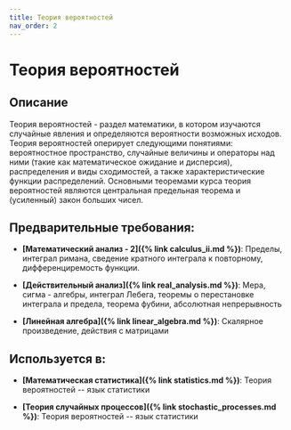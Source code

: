 ```yaml
---
title: Теория вероятностей
nav_order: 2
---
```


# Теория вероятностей


## Описание 
Теория вероятностей - раздел математики, в котором изучаются случайные явления и определяются 
вероятности возможных исходов. Теория вероятностей оперирует следующими понятиями: вероятностное 
пространство, случайные величины и операторы над ними (такие как математическое ожидание и дисперсия), 
распределения и виды сходимостей, а также характеристические функции распределений. 
Основными теоремами курса теория вероятностей являются центральная предельная теорема и (усиленный) закон больших чисел.


## Предварительные требования:

- **[Математический анализ - 2]({% link calculus_ii.md %})**: Пределы, интеграл римана, сведение кратного интеграла к повторному, дифференциремость функции. 


- **[Действительный анализ]({% link real_analysis.md %})**: Мера, сигма - алгебры, интеграл Лебега, теоремы о перестановке интеграла и предела, 
теорема фубини, абсолютная непрерывность


- **[Линейная алгебра]({% link linear_algebra.md %})**: Скалярное произведение, действия с матрицами



## Используется в:

- **[Математическая статистика]({% link statistics.md %})**: Теория вероятностей -- язык статистики


- **[Теория случайных процессов]({% link stochastic_processes.md %})**: Теория вероятностей -- язык статистики

